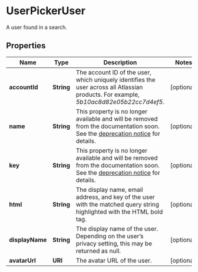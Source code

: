 

# UserPickerUser

A user found in a search.

## Properties

Name | Type | Description | Notes
------------ | ------------- | ------------- | -------------
**accountId** | **String** | The account ID of the user, which uniquely identifies the user across all Atlassian products. For example, *5b10ac8d82e05b22cc7d4ef5*. |  [optional]
**name** | **String** | This property is no longer available and will be removed from the documentation soon. See the [deprecation notice](https://developer.atlassian.com/cloud/jira/platform/deprecation-notice-user-privacy-api-migration-guide/) for details. |  [optional]
**key** | **String** | This property is no longer available and will be removed from the documentation soon. See the [deprecation notice](https://developer.atlassian.com/cloud/jira/platform/deprecation-notice-user-privacy-api-migration-guide/) for details. |  [optional]
**html** | **String** | The display name, email address, and key of the user with the matched query string highlighted with the HTML bold tag. |  [optional]
**displayName** | **String** | The display name of the user. Depending on the user’s privacy setting, this may be returned as null. |  [optional]
**avatarUrl** | **URI** | The avatar URL of the user. |  [optional]



